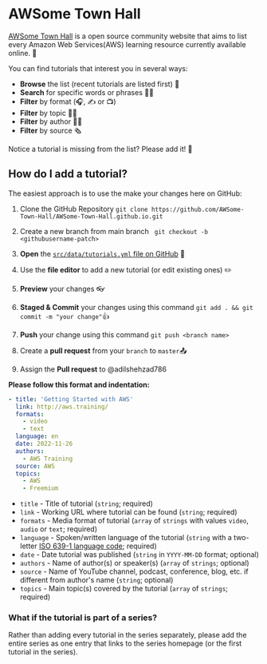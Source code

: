# AWSome Town Hall

[AWSome Town Hall](https://awsome-town-hall.github.io/) is a open source community website that aims to list every
Amazon Web Services(AWS) learning resource currently available online. 🎉

You can find tutorials that interest you in several ways:

- **Browse** the list (recent tutorials are listed first) 👀
- **Search** for specific words or phrases 🕵️‍♀️
- **Filter** by format (🎧, ✍️ or 📺)
- **Filter** by topic 🤷‍♂️
- **Filter** by author 👩‍🏫
- **Filter** by source 🗞️

Notice a tutorial is missing from the list? Please add it! 🙏

## How do I add a tutorial?

The easiest approach is to use the make your changes here on GitHub:

1. Clone the GitHub Repository ``git clone https://github.com/AWSome-Town-Hall/AWSome-Town-Hall.github.io.git ``

2. Create a new branch from main branch `` git checkout -b <githubusername-patch>``

3. **Open** the [`src/data/tutorials.yml` file on GitHub](https://github.com/AWSome-Town-Hall/AWSome-Town-Hall.github.io/blob/main/src/data/tutorials.yml) 📂
2. Use the **file editor** to add a new tutorial (or edit existing ones) ✏️
3. **Preview** your changes 👓
4. **Staged & Commit** your changes using this command ``git add . && git commit -m "your change"``👍
5. **Push** your change using this command ``git push <branch name>``
5. Create a **pull request** from your ``branch`` to ``master``📤
5. Assign the **Pull request** to @adilshehzad786

**Please follow this format and indentation:**

```yaml
- title: 'Getting Started with AWS'
  link: http://aws.training/
  formats:
    - video
    - text
  language: en
  date: 2022-11-26
  authors:
    - AWS Training
  source: AWS
  topics:
    - AWS
    - Freemium
```

- `title` - Title of tutorial (`string`; required)
- `link` - Working URL where tutorial can be found (`string`; required)
- `formats` - Media format of tutorial (`array` of `strings` with values `video`,
  `audio` or `text`; required)
- `language` - Spoken/written language of the tutorial (`string` with a two-letter
  [ISO 639-1 language code](https://en.wikipedia.org/wiki/List_of_ISO_639-1_codes);
  required)
- `date` - Date tutorial was published (`string` in `YYYY-MM-DD` format; optional)
- `authors` - Name of author(s) or speaker(s) (`array` of `strings`; optional)
- `source` - Name of YouTube channel, podcast, conference, blog, etc. if different from
  author's name (`string`; optional)
- `topics` - Main topic(s) covered by the tutorial (`array` of `strings`; required)

### What if the tutorial is part of a series?

Rather than adding every tutorial in the series separately, please add the entire series
as one entry that links to the series homepage (or the first tutorial in the series).

